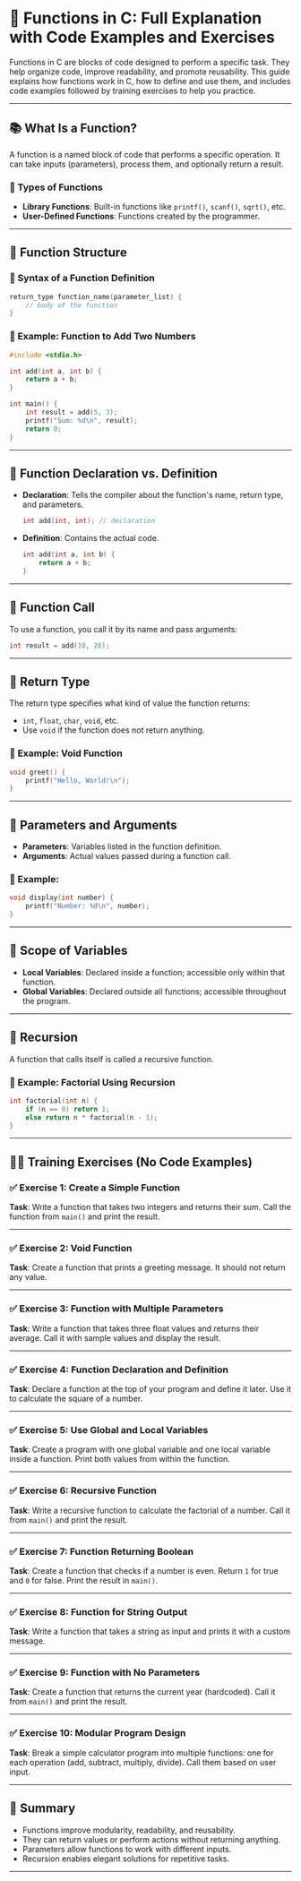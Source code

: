 # 🧩 Functions in C: Full Explanation with Code Examples and Exercises

Functions in C are blocks of code designed to perform a specific task. They help organize code, improve readability, and promote reusability. This guide explains how functions work in C, how to define and use them, and includes code examples followed by training exercises to help you practice.

---

## 📚 What Is a Function?

A function is a named block of code that performs a specific operation. It can take inputs (parameters), process them, and optionally return a result.

### 🔹 Types of Functions
- **Library Functions**: Built-in functions like `printf()`, `scanf()`, `sqrt()`, etc.
- **User-Defined Functions**: Functions created by the programmer.

---

## 🧠 Function Structure

### 🔹 Syntax of a Function Definition
```c
return_type function_name(parameter_list) {
    // body of the function
}
```

### 🔹 Example: Function to Add Two Numbers
```c
#include <stdio.h>

int add(int a, int b) {
    return a + b;
}

int main() {
    int result = add(5, 3);
    printf("Sum: %d\n", result);
    return 0;
}
```

---

## 🔄 Function Declaration vs. Definition

- **Declaration**: Tells the compiler about the function's name, return type, and parameters.
  ```c
  int add(int, int); // declaration
  ```
- **Definition**: Contains the actual code.
  ```c
  int add(int a, int b) {
      return a + b;
  }
  ```

---

## 🔁 Function Call

To use a function, you call it by its name and pass arguments:
```c
int result = add(10, 20);
```

---

## 🧮 Return Type

The return type specifies what kind of value the function returns:
- `int`, `float`, `char`, `void`, etc.
- Use `void` if the function does not return anything.

### 🔹 Example: Void Function
```c
void greet() {
    printf("Hello, World!\n");
}
```

---

## 🧾 Parameters and Arguments

- **Parameters**: Variables listed in the function definition.
- **Arguments**: Actual values passed during a function call.

### 🔹 Example:
```c
void display(int number) {
    printf("Number: %d\n", number);
}
```

---

## 🔄 Scope of Variables

- **Local Variables**: Declared inside a function; accessible only within that function.
- **Global Variables**: Declared outside all functions; accessible throughout the program.

---

## 🔁 Recursion

A function that calls itself is called a recursive function.

### 🔹 Example: Factorial Using Recursion
```c
int factorial(int n) {
    if (n == 0) return 1;
    else return n * factorial(n - 1);
}
```

---

## 🧑‍💻 Training Exercises (No Code Examples)

### ✅ Exercise 1: Create a Simple Function
**Task**: Write a function that takes two integers and returns their sum. Call the function from `main()` and print the result.

---

### ✅ Exercise 2: Void Function
**Task**: Create a function that prints a greeting message. It should not return any value.

---

### ✅ Exercise 3: Function with Multiple Parameters
**Task**: Write a function that takes three float values and returns their average. Call it with sample values and display the result.

---

### ✅ Exercise 4: Function Declaration and Definition
**Task**: Declare a function at the top of your program and define it later. Use it to calculate the square of a number.

---

### ✅ Exercise 5: Use Global and Local Variables
**Task**: Create a program with one global variable and one local variable inside a function. Print both values from within the function.

---

### ✅ Exercise 6: Recursive Function
**Task**: Write a recursive function to calculate the factorial of a number. Call it from `main()` and print the result.

---

### ✅ Exercise 7: Function Returning Boolean
**Task**: Create a function that checks if a number is even. Return `1` for true and `0` for false. Print the result in `main()`.

---

### ✅ Exercise 8: Function for String Output
**Task**: Write a function that takes a string as input and prints it with a custom message.

---

### ✅ Exercise 9: Function with No Parameters
**Task**: Create a function that returns the current year (hardcoded). Call it from `main()` and print the result.

---

### ✅ Exercise 10: Modular Program Design
**Task**: Break a simple calculator program into multiple functions: one for each operation (add, subtract, multiply, divide). Call them based on user input.

---

## 🧭 Summary

- Functions improve modularity, readability, and reusability.
- They can return values or perform actions without returning anything.
- Parameters allow functions to work with different inputs.
- Recursion enables elegant solutions for repetitive tasks.

---

